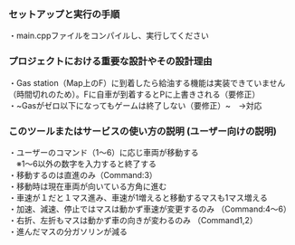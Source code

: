 ### セットアップと実行の手順
・main.cppファイルをコンパイルし、実行してください  


### プロジェクトにおける重要な設計やその設計理由
・Gas station（Map上のF）に到着したら給油する機能は実装できていません（時間切れのため）。Fに自車が到着するとPに上書きされる（要修正）  
・~Gasがゼロ以下になってもゲームは終了しない（要修正）~　→対応


  

### このツールまたはサービスの使い方の説明 (ユーザー向けの説明)  
・ユーザーのコマンド（1～6）に応じ車両が移動する  
　※1～6以外の数字を入力すると終了する  
・移動するのは直進のみ（Command:3）  
・移動時は現在車両が向いている方角に進む  
・車速が１だと１マス進み、車速が1増えると移動するマスも1マス増える  
・加速、減速、停止ではマスは動かず車速が変更するのみ （Command:4～6）  
・右折、左折もマスは動かず車の向きが変わるのみ  （Command1,2）  
・進んだマスの分ガソリンが減る  


